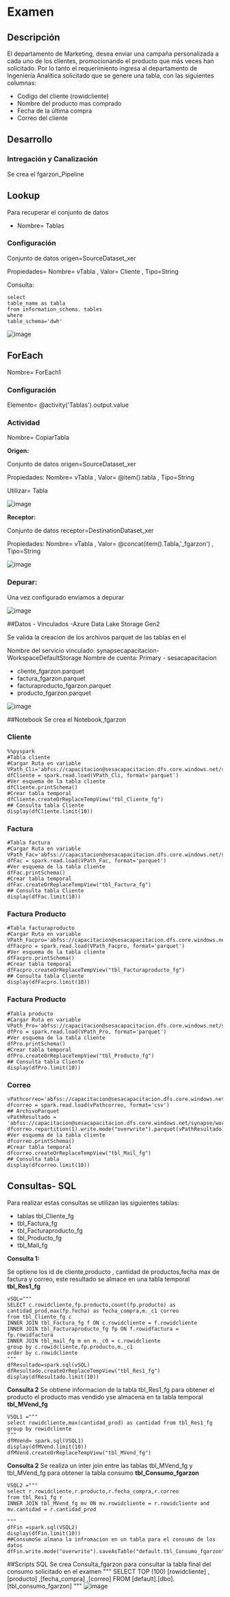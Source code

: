# Examen
## Descripción
 
El departamento de Marketing, desea enviar una campaña personalizada a cada uno de los clientes, promocionando el producto que más veces han solicitado. Por lo tanto el requerimiento ingresa al departamento de Ingeniería Analítica solicitado que se genere una tabla, con las siguientes columnas:

- Codigo del cliente (rowidcliente)
- Nombre del producto mas comprado
- Fecha de la última compra
- Correo del cliente

## Desarrollo
### Intregación y Canalización
Se crea el fgarzon_Pipeline 
## Lookup 
   Para recuperar el conjunto de datos
   - Nombre= Tablas
### Configuración
   Conjunto de datos origen=SourceDataset_xer
 
   Propiedades= Nombre= vTabla , Valor= Cliente , Tipo=String
               
   Consulta:
```
select 
table_name as tabla
from information_schema. tables
where
table_schema='dwh'
```

![image](https://user-images.githubusercontent.com/108036215/176326938-adeccb10-3b64-494d-96c1-2773087e287d.png)

## ForEach
Nombre= ForEach1
### Configuración
Elemento= @activity('Tablas').output.value
### Actividad
Nombre= CopiarTabla

**Origen:**

Conjunto de datos origen=SourceDataset_xer

Propiedades:  Nombre= vTabla , Valor= @item().tabla , Tipo=String

Utilizar= Tabla

![image](https://user-images.githubusercontent.com/108036215/176327756-1e1aa783-7d5e-48c3-9868-afdf53a9b0cf.png)

**Receptor:**

Conjunto de datos receptor=DestinationDataset_xer

Propiedades:  Nombre= vTabla , Valor= @concat(item().Tabla,'_fgarzon') , Tipo=String

![image](https://user-images.githubusercontent.com/108036215/176328343-ef2ec3a4-9ada-4ed4-bbd0-afcea14bb14e.png)

### Depurar:
Una vez configurado  enviamos a depurar

![image](https://user-images.githubusercontent.com/108036215/176328453-4854cabf-0643-41a0-8b2b-62b4870607fd.png)

##Datos - Vinculados -Azure Data Lake Storage Gen2

Se valida la creacion de los archivos parquet de las tablas en el 

Nombre del servicio vinculado: synapsecapacitacion-WorkspaceDefaultStorage
Nombre de cuenta: Primary - sesacapacitacion


- cliente_fgarzon.parquet
- factura_fgarzon.parquet
- facturaproducto_fgarzon.parquet
- producto_fgarzon.parquet

![image](https://user-images.githubusercontent.com/108036215/176328786-ccf9230c-c14f-4502-8e0a-297b0d2a11e4.png)


##Notebook
Se crea el Notebook_fgarzon

### Cliente
```
%%pyspark
#Tabla cliente
#Cargar Ruta en variable
VPath_Cli='abfss://capacitacion@sesacapacitacion.dfs.core.windows.net/synapse/workspaces/synapsecapacitacion/warehouse/raw/fgarzon/cliente_fgarzon.parquet'
dfCliente = spark.read.load(VPath_Cli, format='parquet')
#Ver esquema de la tabla cliente
dfCliente.printSchema()
#Crear tabla temporal
dfCliente.createOrReplaceTempView("tbl_Cliente_fg")
## Consulta tabla Cliente
display(dfCliente.limit(10)) 
```

### Factura
```
#Tabla factura
#Cargar Ruta en variable
VPath_Fac='abfss://capacitacion@sesacapacitacion.dfs.core.windows.net/synapse/workspaces/synapsecapacitacion/warehouse/raw/fgarzon/factura_fgarzon.parquet'
dfFac = spark.read.load(VPath_Fac, format='parquet')
#Ver esquema de la tabla cliente
dfFac.printSchema()
#Crear tabla temporal
dfFac.createOrReplaceTempView("tbl_Factura_fg")
## Consulta tabla Cliente
display(dfFac.limit(10))
```
### Factura Producto
```
#Tabla facturaproducto
#Cargar Ruta en variable
VPath_Facpro='abfss://capacitacion@sesacapacitacion.dfs.core.windows.net/synapse/workspaces/synapsecapacitacion/warehouse/raw/fgarzon/facturaproducto_fgarzon.parquet'
dfFacpro = spark.read.load(VPath_Facpro, format='parquet')
#Ver esquema de la tabla cliente
dfFacpro.printSchema()
#Crear tabla temporal
dfFacpro.createOrReplaceTempView("tbl_Facturaproducto_fg")
## Consulta tabla Cliente
display(dfFacpro.limit(10))
```
### Factura Producto
```
#Tabla producto
#Cargar Ruta en variable
VPath_Pro='abfss://capacitacion@sesacapacitacion.dfs.core.windows.net/synapse/workspaces/synapsecapacitacion/warehouse/raw/fgarzon/producto_fgarzon.parquet'
dfPro = spark.read.load(VPath_Pro, format='parquet')
#Ver esquema de la tabla cliente
dfPro.printSchema()
#Crear tabla temporal
dfPro.createOrReplaceTempView("tbl_Producto_fg")
## Consulta tabla Cliente
display(dfPro.limit(10))
```
### Correo
```
vPathcorreo='abfss://capacitacion@sesacapacitacion.dfs.core.windows.net/synapse/workspaces/synapsecapacitacion/warehouse/raw/fgarzon/clientes_correos.csv'
dfcorreo = spark.read.load(vPathcorreo, format='csv')
## ArchivoParquet
vPathResultado = 'abfss://capacitacion@sesacapacitacion.dfs.core.windows.net/synapse/workspaces/synapsecapacitacion/warehouse/raw/fgarzon/correo.parquet'
dfcorreo.repartition(1).write.mode("overwrite").parquet(vPathResultado)
#Ver esquema de la tabla cliente
dfcorreo.printSchema()
#Crear tabla temporal
dfcorreo.createOrReplaceTempView("tbl_Mail_fg")
## Consulta tabla
display(dfcorreo.limit(10))
```            
## Consultas- SQL
Para realizar estas consultas se utilizan las siguientes tablas:

- tablas tbl_Cliente_fg
- tbl_Factura_fg
- tbl_Facturaproducto_fg
- tbl_Producto_fg
- tbl_Mail_fg

**Consulta 1:**

 Se optiene los id de cliente,producto , cantidad de productos,fecha max de factura y correo, este resultado se almace en una tabla temporal
 **tbl_Res1_fg**
```
vSQL="""
SELECT c.rowidcliente,fp.producto,count(fp.producto) as cantidad_prod,max(fp.fecha) as fecha_compra,m._c1 correo
from tbl_Cliente_fg c
INNER JOIN tbl_Factura_fg f ON c.rowidcliente = f.rowidcliente
INNER JOIN tbl_Facturaproducto_fg fp ON f.rowidfactura = fp.rowidfactura
INNER JOIN tbl_mail_fg m on m._c0 = c.rowidcliente
group by c.rowidcliente,fp.producto,m._c1 
order by c.rowidcliente
"""
dfResultado=spark.sql(vSQL)
dfResultado.createOrReplaceTempView("tbl_Res1_fg")
display(dfResultado.limit(10))
```
**Consulta 2**
Se obtiene informacion de la tabla  tbl_Res1_fg para obtener el producto el producto mas vendido yse almacena en ta tabla temporal
**tbl_MVend_fg**
```
VSQL1 ="""
select rowidcliente,max(cantidad_prod) as cantidad from tbl_Res1_fg
group by rowidcliente
"""
dfMVend= spark.sql(VSQL1)
display(dfMVend.limit(10))
dfMVend.createOrReplaceTempView("tbl_MVend_fg")
```
**Consulta 2**
Se realiza un inter join entre las tablas tbl_MVend_fg y tbl_MVend_fg para obtener la tabla consumo 
**tbl_Consumo_fgarzon**
```
VSQL2 ="""
select r.rowidcliente,r.producto,r.fecha_compra,r.correo
from tbl_Res1_fg r
INNER JOIN tbl_MVend_fg mv ON mv.rowidcliente = r.rowidcliente and mv.cantidad = r.cantidad_prod

"""
dfFin =spark.sql(VSQL2)
display(dfFin.limit(10))
##ConsumoSe almana la infromacion en un tabla para el consumo de los datos
dfFin.write.mode("overwrite").saveAsTable("default.tbl_Consumo_fgarzon")
```
##Scripts SQL
Se crea  Consulta_fgarzon para consultar la tabla final del consumo solicitado en el examen
"""
SELECT TOP (100) [rowidcliente]
,[producto]
,[fecha_compra]
,[correo]
 FROM [default].[dbo].[tbl_consumo_fgarzon]
"""
![image](https://user-images.githubusercontent.com/108036215/176330556-2e25be70-0c46-42b4-89c9-62c73148dfa4.png)



